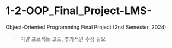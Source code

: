 # 1-2-OOP_Final_Project-LMS-
Object-Oriented Programming Final Project (2nd Semester, 2024)

> 기말 프로젝트 코드, 추가적인 수정 필요